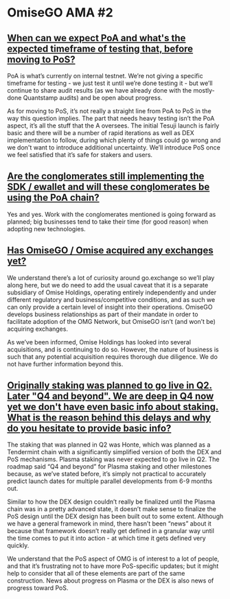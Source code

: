 # OmiseGO AMA \#2

## [When can we expect PoA and what's the expected timeframe of testing that, before moving to PoS?](https://kb.omgcommunity.org/faq/official-amas-1/omisego-ama-2#when-can-we-expect-poa-and-whats-the-expected-timeframe-of-testing-that-before-moving-to-pos)

PoA is what’s currently on internal testnet. We’re not giving a specific timeframe for testing - we just test it until we’re done testing it - but we’ll continue to share audit results \(as we have already done with the mostly-done Quantstamp audits\) and be open about progress.

As for moving to PoS, it’s not really a straight line from PoA to PoS in the way this question implies. The part that needs heavy testing isn’t the PoA aspect, it’s all the stuff that the A oversees. The initial Tesuji launch is fairly basic and there will be a number of rapid iterations as well as DEX implementation to follow, during which plenty of things could go wrong and we don't want to introduce additional uncertainty. We’ll introduce PoS once we feel satisfied that it’s safe for stakers and users.

## [Are the conglomerates still implementing the SDK / ewallet and will these conglomerates be using the PoA chain?](https://kb.omgcommunity.org/faq/official-amas-1/omisego-ama-2#are-the-conglomerates-still-implementing-the-sdk-ewallet-and-will-these-conglomerates-be-using-the-poa-chain)

Yes and yes. Work with the conglomerates mentioned is going forward as planned; big businesses tend to take their time \(for good reason\) when adopting new technologies.

## [Has OmiseGO / Omise acquired any exchanges yet?](https://kb.omgcommunity.org/faq/official-amas-1/omisego-ama-2#has-omisego-omise-acquired-any-exchanges-yet)

We understand there’s a lot of curiosity around go.exchange so we’ll play along here, but we do need to add the usual caveat that it is a separate subsidiary of Omise Holdings, operating entirely independently and under different regulatory and business/competitive conditions, and as such we can only provide a certain level of insight into their operations. OmiseGO develops business relationships as part of their mandate in order to facilitate adoption of the OMG Network, but OmiseGO isn’t \(and won’t be\) acquiring exchanges.

As we’ve been informed, Omise Holdings has looked into several acquisitions, and is continuing to do so. However, the nature of business is such that any potential acquisition requires thorough due diligence. We do not have further information beyond this.

## [Originally staking was planned to go live in Q2. Later "Q4 and beyond". We are deep in Q4 now yet we don't have even basic info about staking. What is the reason behind this delays and why do you hesitate to provide basic info? ](https://kb.omgcommunity.org/faq/official-amas-1/omisego-ama-2#originally-staking-was-planned-to-go-live-in-q-2-later-q4-and-beyond-we-are-deep-in-q4-now-yet-we-dont-have-even-basic-info-about-staking-what-is-the-reason-behind-this-delays-and-why-do-you-hesitate-to-provide-basic-info)

The staking that was planned in Q2 was Honte, which was planned as a Tendermint chain with a significantly simplified version of both the DEX and PoS mechanisms. Plasma staking was never expected to go live in Q2. The roadmap said “Q4 and beyond” for Plasma staking and other milestones because, as we’ve stated before, it’s simply not practical to accurately predict launch dates for multiple parallel developments from 6-9 months out.

Similar to how the DEX design couldn’t really be finalized until the Plasma chain was in a pretty advanced state, it doesn’t make sense to finalize the PoS design until the DEX design has been built out to some extent. Although we have a general framework in mind, there hasn’t been “news” about it because that framework doesn’t really get defined in a granular way until the time comes to put it into action - at which time it gets defined very quickly.

We understand that the PoS aspect of OMG is of interest to a lot of people, and that it’s frustrating not to have more PoS-specific updates; but it might help to consider that all of these elements are part of the same construction. News about progress on Plasma or the DEX is also news of progress toward PoS.



